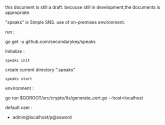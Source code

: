 this document is still a draft.
becouse still in development,the documents is appropriate.

"speaks" is Simple SNS.
use of on-premises environment.

run :

go get -u github.com/secondarykey/speaks

Initialize :

```
speaks init
```

create current directory ".speaks"


```
speaks start
```

environment :

  go run $GOROOT/src/crypto/tls/generate_cert.go --host=localhost

default user :

- admin@localhost/p@ssword


